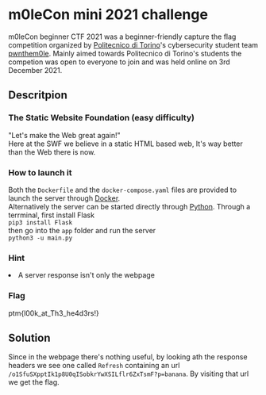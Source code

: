 # m0leCon mini 2021 challenge

m0leCon beginner CTF 2021 was a beginner-friendly capture the flag competition organized by 
[Politecnico di Torino](https://www.polito.it/)'s cybersecurity student team 
[pwnthem0le](https://pwnthem0le.polito.it/). Mainly aimed towards Politecnico di Torino's students the competion 
was open to everyone to join and was held online on 3rd December 2021.

## Descritpion
### The Static Website Foundation (easy difficulty)
"Let's make the Web great again!"<br>
Here at the SWF we believe in a static HTML based web, It's way better than the Web there is now.

### How to launch it
Both the ```Dockerfile``` and the ```docker-compose.yaml``` files are provided to launch the server through 
[Docker](https://www.docker.com/).<br>
Alternatively the server can be started directly through [Python](https://www.python.org/). Through a terrminal, 
first install Flask<br>
```pip3 install Flask```<br>
then go into the ```app``` folder and run the server<br>
```python3 -u main.py```

### Hint
<li>A server response isn't only the webpage</li>

### Flag
ptm{l00k_at_Th3_he4d3rs!}

## Solution
Since in the webpage there's nothing useful, by looking ath the response headers we see one called ```Refresh``` 
containing an url ```/o1SfuSXpptIk1p8U0qISobkrYwXSILflr6ZxTsmF?p=banana```. By visiting that url we get
the flag.
